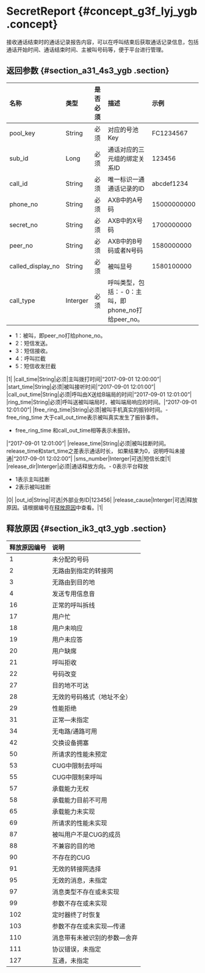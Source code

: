# SecretReport {#concept_g3f_lyj_ygb .concept}

接收通话结束时的通话记录报告内容，可以在呼叫结束后获取通话记录信息，包括通话开始时间、通话结束时间、主被叫号码等，便于平台进行管理。

## 返回参数 {#section_a31_4s3_ygb .section}

|名称|类型|是否必须|描述|示例|
|:-|:-|:---|:-|:-|
|pool\_key|String|必须|对应的号池Key|FC1234567|
|sub\_id|Long|必须|通话对应的三元组的绑定关系ID|123456|
|call\_id|String|必须|唯一标识一通通话记录的ID|abcdef1234|
|phone\_no|String|必须|AXB中的A号码|15000000000|
|secret\_no|String|必须|AXB中的X号码|1700000000|
|peer\_no|String|必须|AXB中的B号码或者N号码|1580000000|
|called\_display\_no|String|必须|被叫显号|1580100000|
|call\_type|Interger|必须|呼叫类型，包括：-   0：主叫，即phone\_no打给peer\_no。
-   1：被叫，即peer\_no打给phone\_no。
-   2：短信发送。
-   3：短信接收。
-   4：呼叫拦截
-   5：短信收发拦截

|1|
|call\_time|String|必须|主叫拨打时间|“2017-09-01 12:00:00”|
|start\_time|String|必须|被叫接听时间|“2017-09-01 12:01:00”|
|call\_out\_time|String|必须|呼叫由X送给B端局的时间|“2017-09-01 12:01:00”|
|ring\_time|String|必须|呼叫送被叫端局时，被叫端局响应的时间。|“2017-09-01 12:01:00”|
|free\_ring\_time|String|必须|被叫手机真实的振铃时间。-   free\_ring\_time 大于call\_out\_time表示被叫真实发生了振铃事件。
-   free\_ring\_time 和call\_out\_time相等表示未振铃。

|“2017-09-01 12:01:00”|
|release\_time|String|必须|被叫挂断时间。release\_time和start\_time之差表示通话时长， 如果结果为0，说明呼叫未接通|“2017-09-01 12:02:00”|
|sms\_number|Interger|可选|短信长度|1|
|release\_dir|Interger|必须|通话释放方向。-   0表示平台释放
-   1表示主叫挂断
-   2表示被叫挂断

 |0|
|out\_id|String|可选|外部业务ID|123456|
|release\_cause|Interger|可选|释放原因。请根据编号在[释放原因](#)中查看。|1|

## 释放原因 {#section_ik3_qt3_ygb .section}

|释放原因编号|说明|
|:-----|:-|
|1|未分配的号码|
|2|无路由到指定的转接网|
|3|无路由到目的地|
|4|发送专用信息音|
|16|正常的呼叫拆线|
|17|用户忙|
|18|用户未响应|
|19|用户未应答|
|20|用户缺席|
|21|呼叫拒收|
|22|号码改变|
|27|目的地不可达|
|28|无效的号码格式（地址不全）|
|29|性能拒绝|
|31|正常—未指定|
|34|无电路/通路可用|
|42|交换设备拥塞|
|50|所请求的性能未预定|
|53|CUG中限制去呼叫|
|55|CUG中限制来呼叫|
|57|承载能力无权|
|58|承载能力目前不可用|
|65|承载能力未实现|
|69|所请求的性能未实现|
|87|被叫用户不是CUG的成员|
|88|不兼容的目的地|
|90|不存在的CUG|
|91|无效的转接网选择|
|95|无效的消息，未指定|
|97|消息类型不存在或未实现|
|99|参数不存在或未实现|
|102|定时器终了时恢复|
|103|参数不存在或未实现—传递|
|110|消息带有未被识别的参数—舍弃|
|111|协议错误，未指定|
|127|互通，未指定|

